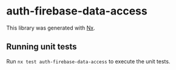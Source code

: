 # auth-firebase-data-access

This library was generated with [Nx](https://nx.dev).

## Running unit tests

Run `nx test auth-firebase-data-access` to execute the unit tests.
